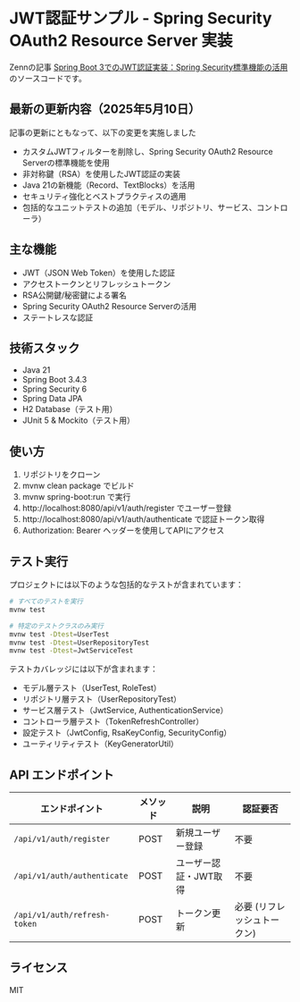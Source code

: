 # JWT認証サンプル - Spring Security OAuth2 Resource Server 実装

Zennの記事 [Spring Boot 3でのJWT認証実装：Spring Security標準機能の活用](https://zenn.dev/okamyuji/articles/0bfcc5a9b17cb5)のソースコードです。

## 最新の更新内容（2025年5月10日）

記事の更新にともなって、以下の変更を実施しました

- カスタムJWTフィルターを削除し、Spring Security OAuth2 Resource Serverの標準機能を使用
- 非対称鍵（RSA）を使用したJWT認証の実装
- Java 21の新機能（Record、TextBlocks）を活用
- セキュリティ強化とベストプラクティスの適用
- 包括的なユニットテストの追加（モデル、リポジトリ、サービス、コントローラ）

## 主な機能

- JWT（JSON Web Token）を使用した認証
- アクセストークンとリフレッシュトークン
- RSA公開鍵/秘密鍵による署名
- Spring Security OAuth2 Resource Serverの活用
- ステートレスな認証

## 技術スタック

- Java 21
- Spring Boot 3.4.3
- Spring Security 6
- Spring Data JPA
- H2 Database（テスト用）
- JUnit 5 & Mockito（テスト用）

## 使い方

1. リポジトリをクローン
2. mvnw clean package でビルド
3. mvnw spring-boot:run で実行
4. http://localhost:8080/api/v1/auth/register でユーザー登録
5. http://localhost:8080/api/v1/auth/authenticate で認証トークン取得
6. Authorization: Bearer <token> ヘッダーを使用してAPIにアクセス

## テスト実行

プロジェクトには以下のような包括的なテストが含まれています：

```bash
# すべてのテストを実行
mvnw test

# 特定のテストクラスのみ実行
mvnw test -Dtest=UserTest
mvnw test -Dtest=UserRepositoryTest
mvnw test -Dtest=JwtServiceTest
```

テストカバレッジには以下が含まれます：

- モデル層テスト（UserTest, RoleTest）
- リポジトリ層テスト（UserRepositoryTest）
- サービス層テスト（JwtService, AuthenticationService）
- コントローラ層テスト（TokenRefreshController）
- 設定テスト（JwtConfig, RsaKeyConfig, SecurityConfig）
- ユーティリティテスト（KeyGeneratorUtil）

## API エンドポイント

| エンドポイント | メソッド | 説明 | 認証要否 |
|--------------|--------|-----|---------|
| `/api/v1/auth/register` | POST | 新規ユーザー登録 | 不要 |
| `/api/v1/auth/authenticate` | POST | ユーザー認証・JWT取得 | 不要 |
| `/api/v1/auth/refresh-token` | POST | トークン更新 | 必要 (リフレッシュトークン) |

## ライセンス

MIT
